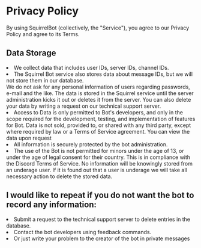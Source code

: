 <h1>Privacy Policy</h1>
By using SquirrelBot (collectively, the "Service"), you agree to our Privacy Policy and agree to its Terms.

<h2>Data Storage</h2>
<li>We collect data that includes user IDs, server IDs, channel IDs.</li>
<li>The Squirrel Bot service also stores data about message IDs, but we will not store them in our database.</li>
We do not ask for any personal information of users regarding passwords, e-mail and the like.</li>
The data is stored in the Squirrel service until the server administration kicks it out or deletes it from the server. You can also delete your data by writing a request on our technical support server.</li>
<li> Access to Data is only permitted to Bot's developers, and only in the scope required for the development, testing, and implementation of features for Bot. Data is not sold, provided to, or shared with any third party, except where required by law or a Terms of Service agreement. You can view the data upon request </li>
<li> All information is securely protected by the bot administration.</li>
<li> The use of the Bot is not permitted for minors under the age of 13, or under the age of legal consent for their country. This is in compliance with the Discord Terms of Service. No information will be knowingly stored from an underage user. If it is found out that a user is underage we will take all necessary action to delete the stored data.</li>
  
<h2>I would like to repeat if you do not want the bot to record any information:</h2>
<li> Submit a request to the technical support server to delete entries in the database.</li>
<li> Contact the bot developers using feedback commands.</li>
<li> Or just write your problem to the creator of the bot in private messages</li>
